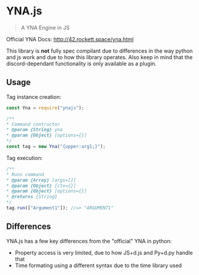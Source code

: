 # YNA.js

> A YNA Engine in JS

Official YNA Docs: http://42.rockett.space/yna.html

This library is **not** fully spec compilant due to differences in the way python and js work and due to how this library operates. Also keep in mind that the discord-dependant functionality is only available as a plugin.

## Usage

Tag instance creation:

```js
const Yna = require("ynajs");

/**
* Command contructor
* @param {String} yna
* @param {Object} [options={}]
*/
const tag = new Yna("{upper:arg1;}");
```

Tag execution:

```js
/**
* Runs command
* @param {Array} [args=[]]
* @param {Object} [ctx={}]
* @param {Object} [options={}]
* @returns {String}
*/
tag.run(["Argument1"]); //=> "ARGUMENT1"
```

## Differences

YNA.js has a few key differences from the "official" YNA in python:

- Property access is very limited, due to how JS+d.js and Py+d.py handle that
- Time formating using a different syntax due to the time library used
